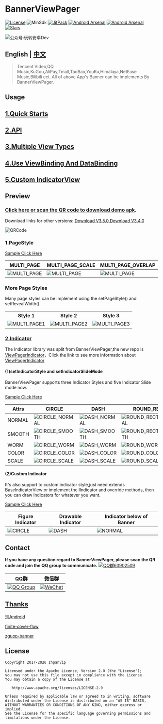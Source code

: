 # BannerViewPager

[![License](https://img.shields.io/github/license/zhpanvip/BannerViewPager)](https://github.com/zhpanvip/BannerViewPager/blob/master/LICENSE)
![MinSdk](https://img.shields.io/badge/API-19%2B-brightgreen)
[![JitPack](https://jitpack.io/v/zhpanvip/BannerViewPager.svg)](https://jitpack.io/#zhpanvip/BannerViewPager)
[![Android Arsenal](https://img.shields.io/badge/Android%20Arsenal-BannerViewPager-brightgreen.svg?style=flat)](https://android-arsenal.com/details/1/7961)
[![Android Arsenal](https://img.shields.io/badge/Android%20Arsenal-ViewPagerIndicator-brightgreen.svg?style=flat)](https://github.com/zhpanvip/viewpagerindicator)
[![Stars](https://img.shields.io/github/stars/zhpanvip/BannerViewPager)](https://github.com/zhpanvip/BannerViewPager/stargazers)

![公众号:玩转安卓Dev](https://cdn.jsdelivr.net/gh/zhpanvip/images/project/group/wechat_dyh.png)


## English | [中文](https://github.com/zhpanvip/BannerViewPager/blob/master/README_CN.md)

> Tencent Video,QQ Music,KuGou,AliPay,Tmall,TaoBao,YouKu,Himalaya,NetEase Music,Bilibili ect. All of above App's Banner can be implements By BannerViewPager.


## Usage

## [1.Quick Starts](https://github.com/zhpanvip/BannerViewPager/wiki/01.Quick-Starts)

## [2.API](https://github.com/zhpanvip/BannerViewPager/wiki/02.Docment)

## [3.Multiple View Types](https://github.com/zhpanvip/BannerViewPager/wiki/03.Multiple-View-Types)

## [4.Use ViewBinding And DataBinding](https://github.com/zhpanvip/BannerViewPager/wiki/04.Use-ViewBinding-And-DataBinding)

## [5.Custom IndicatorView](https://github.com/zhpanvip/BannerViewPager/wiki/05.Custom-IndicatorView)


## Preview

 ### [Click here or scan the QR code to download demo apk](https://www.pgyer.com/bannerviewpager).

Download links for other
versions: [Download V3.5.0](https://www.pgyer.com/6c1abffc266a799fee559f1edc2cf6ff),[Download
V3.4.0](https://www.pgyer.com/8c1deb4b38ea81d9c62e639dcdeeba39)

![QRCode](https://cdn.jsdelivr.net/gh/zhpanvip/images/project/banner/qrcode.png)


### 1.PageStyle

[Sample Click Here](https://github.com/zhpanvip/BannerViewPager/blob/master/app/src/main/java/com/example/zhpan/banner/fragment/PageFragment.kt)

| MULTI_PAGE |MULTI_PAGE_SCALE | MULTI_PAGE_OVERLAP |
|--|--|--|
| ![MULTI_PAGE](https://cdn.jsdelivr.net/gh/zhpanvip/images/project/banner/page_style_multi.gif) |![MULTI_PAGE](https://cdn.jsdelivr.net/gh/zhpanvip/images/project/banner/page_style_multi_scale.gif) |![MULTI_PAGE](https://cdn.jsdelivr.net/gh/zhpanvip/images/project/banner/page_style_multi_overlay.gif) |

### More Page Styles

Many page styles can be implement using the setPageStyle() and setRevealWidth().

| Style 1 | Style 2 | Style 3 |
|--|--|--|
| ![MULTI_PAGE1](https://cdn.jsdelivr.net/gh/zhpanvip/images/project/banner/page_style_1.gif) |![MULTI_PAGE2](https://cdn.jsdelivr.net/gh/zhpanvip/images/project/banner/page_style_2.gif) |![MULTI_PAGE3](https://cdn.jsdelivr.net/gh/zhpanvip/images/project/banner/page_style_3.gif) |

### [2.Indicator](https://github.com/zhpanvip/viewpagerindicator)

The Indicator library was split from BannerViewPager,the new repo is [ViewPagerIndicator](https://github.com/zhpanvip/viewpagerindicator)，Click the link to see more information about [ViewPagerIndicator](https://github.com/zhpanvip/viewpagerindicator)

#### (1)setIndicatorStyle and setIndicatorSlideMode

BannerViewPager supports three Indicator Styles and five Indicator Slide mode now.

[Sample Click Here](https://github.com/zhpanvip/BannerViewPager/blob/master/app/src/main/java/com/example/zhpan/banner/fragment/IndicatorFragment.java)

| Attrs | CIRCLE | DASH | ROUND_RECT |
|--|--|--|--|
| NORMAL| ![CIRCLE_NORMAL](https://cdn.jsdelivr.net/gh/zhpanvip/images/project/indicator/slide_circle_normal.gif) | ![DASH_NORMAL](https://cdn.jsdelivr.net/gh/zhpanvip/images/project/indicator/style_dash_normal.gif) | ![ROUND_RECT_NORMAL](https://cdn.jsdelivr.net/gh/zhpanvip/images/project/indicator/style_round_rect_normal.gif) |
| SMOOTH| ![CIRCLE_SMOOTH](https://cdn.jsdelivr.net/gh/zhpanvip/images/project/indicator/slide_circle_smooth.gif) | ![DASH_SMOOTH](https://cdn.jsdelivr.net/gh/zhpanvip/images/project/indicator/style_dash_smooth.gif) | ![ROUND_RECT_SMOOTH](https://cdn.jsdelivr.net/gh/zhpanvip/images/project/indicator/style_round_rect_smooth.gif) |
| WORM| ![CIRCLE_WORM](https://cdn.jsdelivr.net/gh/zhpanvip/images/project/indicator/slide_circle_worm.gif) | ![DASH_WORM](https://cdn.jsdelivr.net/gh/zhpanvip/images/project/indicator/style_dash_worm.gif) | ![ROUND_WORM](https://cdn.jsdelivr.net/gh/zhpanvip/images/project/indicator/style_round_rect_worm.gif) |
| COLOR| ![CIRCLE_COLOR](https://cdn.jsdelivr.net/gh/zhpanvip/images/project/indicator/slide_circle_color.gif) | ![DASH_COLOR](https://cdn.jsdelivr.net/gh/zhpanvip/images/project/indicator/style_dash_color.gif) | ![ROUND_COLOR](https://cdn.jsdelivr.net/gh/zhpanvip/images/project/indicator/style_round_rect_color.gif) |
| SCALE| ![CIRCLE_SCALE](https://cdn.jsdelivr.net/gh/zhpanvip/images/project/indicator/slide_circle_scale.gif) | ![DASH_SCALE](https://cdn.jsdelivr.net/gh/zhpanvip/images/project/indicator/style_dash_scale.gif) | ![ROUND_SCALE](https://cdn.jsdelivr.net/gh/zhpanvip/images/project/indicator/style_round_rect_scale.gif) |
#### (2)Custom Indicator

It's also support to custom indicator style,just need extends BaseIndicatorView or implement the IIndicator and override methods, then you can draw Indicators for whatever you want.

[Sample Click Here](https://github.com/zhpanvip/BannerViewPager/blob/master/app/src/main/java/com/example/zhpan/banner/fragment/OthersFragment.java)

| Figure Indicator | Drawable Indicator | Indicator below of Banner |
|--|--|--|
| ![CIRCLE](https://cdn.jsdelivr.net/gh/zhpanvip/images/project/banner/style_custum.gif) | ![DASH](https://cdn.jsdelivr.net/gh/zhpanvip/images/project/banner/style_custom2.gif) | ![NORMAL](https://cdn.jsdelivr.net/gh/zhpanvip/images/project/banner/style_custom1.gif) |


## Contact

 **If you have any question regard to BannerViewPager, please scan the QR code and join the QQ group to communicate.** <a target="_blank" href="https://qm.qq.com/cgi-bin/qm/qr?k=yHQU7OuoIazbu8vXGt1wC37RsPzhnR61&jump_from=webapi"><img border="0" 
                                                                                                                         src="https://pub.idqqimg.com/wpa/images/group.png" alt="QQ群60902509" title="QQ群60902509">
 
 | QQ群 | 微信群 |
 |--|--|
 | ![QQ Group](https://cdn.jsdelivr.net/gh/zhpanvip/images/project/group/qq_group.png) |  ![WeChat](https://cdn.jsdelivr.net/gh/zhpanvip/images/project/group/wechat.png) |


## Thanks

[玩Android](https://wanandroid.com/)

[finite-cover-flow](https://github.com/KoderLabs/finite-cover-flow)

[zguop-banner](https://github.com/zguop/banner)

License
-------

    Copyright 2017-2020 zhpanvip

    Licensed under the Apache License, Version 2.0 (the "License");
    you may not use this file except in compliance with the License.
    You may obtain a copy of the License at

       http://www.apache.org/licenses/LICENSE-2.0

    Unless required by applicable law or agreed to in writing, software
    distributed under the License is distributed on an "AS IS" BASIS,
    WITHOUT WARRANTIES OR CONDITIONS OF ANY KIND, either express or implied.
    See the License for the specific language governing permissions and
    limitations under the License.






